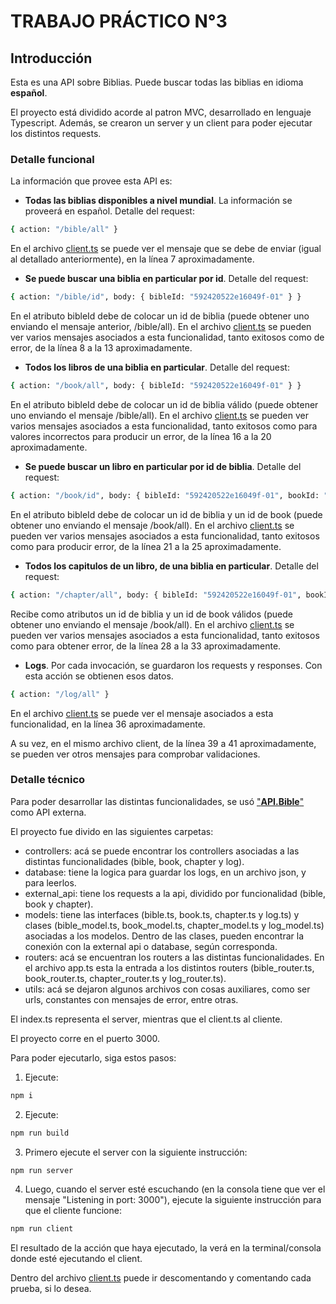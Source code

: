 # TRABAJO PRÁCTICO N°3

## Introducción

Esta es una API sobre Biblias. Puede buscar todas las biblias en idioma **español**.

El proyecto está dividido acorde al patron MVC, desarrollado en lenguaje Typescript. Además, se crearon un server y un client para poder ejecutar los distintos requests.

### Detalle funcional

La información que provee esta API es:

- **Todas las biblias disponibles a nivel mundial**. La información se proveerá en español. Detalle del request:

```bash
{ action: "/bible/all" }
```

En el archivo [client.ts](./client.ts) se puede ver el mensaje que se debe de enviar (igual al detallado anteriormente), en la línea 7 aproximadamente.

- **Se puede buscar una biblia en particular por id**. Detalle del request:

```bash
{ action: "/bible/id", body: { bibleId: "592420522e16049f-01" } }
```

En el atributo bibleId debe de colocar un id de biblia (puede obtener uno enviando el mensaje anterior, /bible/all).
En el archivo [client.ts](./client.ts) se pueden ver varios mensajes asociados a esta funcionalidad, tanto exitosos como de error, de la línea 8 a la 13 aproximadamente.

- **Todos los libros de una biblia en particular**. Detalle del request:

```bash
{ action: "/book/all", body: { bibleId: "592420522e16049f-01" } }
```

En el atributo bibleId debe de colocar un id de biblia válido (puede obtener uno enviando el mensaje /bible/all).
En el archivo [client.ts](./client.ts) se pueden ver varios mensajes asociados a esta funcionalidad, tanto exitosos como para valores incorrectos para producir un error, de la línea 16 a la 20 aproximadamente.

- **Se puede buscar un libro en particular por id de biblia**. Detalle del request:

```bash
{ action: "/book/id", body: { bibleId: "592420522e16049f-01", bookId: "HEB" } }
```

En el atributo bibleId debe de colocar un id de biblia y un id de book (puede obtener uno enviando el mensaje /book/all).
En el archivo [client.ts](./client.ts) se pueden ver varios mensajes asociados a esta funcionalidad, tanto exitosos como para producir error, de la línea 21 a la 25 aproximadamente.

- **Todos los capitulos de un libro, de una biblia en particular**. Detalle del request:

```bash
{ action: "/chapter/all", body: { bibleId: "592420522e16049f-01", bookId: "JOB" } }
```

Recibe como atributos un id de biblia y un id de book válidos (puede obtener uno enviando el mensaje /book/all).
En el archivo [client.ts](./client.ts) se pueden ver varios mensajes asociados a esta funcionalidad, tanto exitosos como para obtener error, de la línea 28 a la 33 aproximadamente.

- **Logs**. Por cada invocación, se guardaron los requests y responses. Con esta acción se obtienen esos datos.

```bash
{ action: "/log/all" }
```

En el archivo [client.ts](./client.ts) se puede ver el mensaje asociados a esta funcionalidad, en la línea 36 aproximadamente.

A su vez, en el mismo archivo client, de la línea 39 a 41 aproximadamente, se pueden ver otros mensajes para comprobar validaciones.

### Detalle técnico

Para poder desarrollar las distintas funcionalidades, se usó ["**API.Bible**"](https://scripture.api.bible/) como API externa.

El proyecto fue divido en las siguientes carpetas:

- controllers: acá se puede encontrar los controllers asociadas a las distintas funcionalidades (bible, book, chapter y log).
- database: tiene la logica para guardar los logs, en un archivo json, y para leerlos.
- external_api: tiene los requests a la api, dividido por funcionalidad (bible, book y chapter).
- models: tiene las interfaces (bible.ts, book.ts, chapter.ts y log.ts) y clases (bible_model.ts, book_model.ts, chapter_model.ts y log_model.ts) asociadas a los modelos. Dentro de las clases, pueden encontrar la conexión con la external api o database, según corresponda.
- routers: acá se encuentran los routers a las distintas funcionalidades. En el archivo app.ts esta la entrada a los distintos routers (bible_router.ts, book_router.ts, chapter_router.ts y log_router.ts).
- utils: acá se dejaron algunos archivos con cosas auxiliares, como ser urls, constantes con mensajes de error, entre otras.

El index.ts representa el server, mientras que el client.ts al cliente.

El proyecto corre en el puerto 3000.

Para poder ejecutarlo, siga estos pasos:

1. Ejecute:

```bash
npm i
```

2. Ejecute:

```bash
npm run build
```

3. Primero ejecute el server con la siguiente instrucción:

```bash
npm run server
```

4. Luego, cuando el server esté escuchando (en la consola tiene que ver el mensaje "Listening in port: 3000"), ejecute la siguiente instrucción para que el cliente funcione:

```bash
npm run client
```

El resultado de la acción que haya ejecutado, la verá en la terminal/consola donde esté ejecutando el client.

Dentro del archivo [client.ts](./client.ts) puede ir descomentando y comentando cada prueba, si lo desea.
